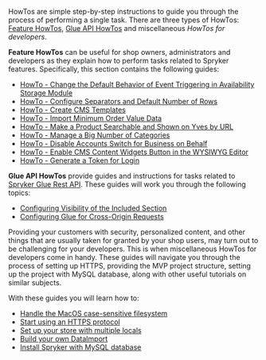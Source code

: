 HowTos are simple step-by-step instructions to guide you through the process of performing a single task. There are three types of HowTos: [Feature HowTos](https://documentation.spryker.com/v4/docs/about-feature-howtos), [Glue API HowTos](https://documentation.spryker.com/v4/docs/about-glue-api-howtos) and miscellaneous _HowTos for developers_.

**Feature HowTos** can be useful for shop owners, administrators and developers as they explain how to perform tasks related to Spryker features. Specifically, this section contains the following guides:

* [HowTo - Change the Default Behavior of Event Triggering in Availability Storage Module](https://documentation.spryker.com/v4/docs/ht-change-default-behaviour-of-event-trigerring-in-availability-storage-module)
* [HowTo - Configure Separators and Default Number of Rows](https://documentation.spryker.com/v2/docs/ht-configure-separators-default-number-rows) 
* [HowTo - Create CMS Templates](https://documentation.spryker.com/v4/docs/ht-create-cms-templates)
* [HowTo - Import Minimum Order Value Data](https://documentation.spryker.com/v2/docs/ht-import-minimum-order-value-data-201903)
* [HowTo - Make a Product Searchable and Shown on Yves by URL](https://documentation.spryker.com/v4/docs/ht-make-product-shown-on-frontend-by-url) 
* [HowTo - Manage a Big Number of Categories](https://documentation.spryker.com/v2/docs/ht-manage-a-big-number-of-categories-201903)
* [HowTo - Disable Accounts Switch for Business on Behalf](https://documentation.spryker.com/v3/docs/ht-disable-accounts-switch-for-bob-201907)
* [HowTo - Enable CMS Content Widgets Button in the WYSIWYG Editor](https://documentation.spryker.com/v3/docs/ht-enable-cms-content-widgets-button-201907)
* [HowTo - Generate a Token for Login](https://documentation.spryker.com/v3/docs/ht-generating-token-for-login-201907)

**Glue API HowTos**  provide guides and instructions for tasks related to [Spryker Glue Rest API](https://documentation.spryker.com/v4/docs/glue-rest-api). These guides will work you through the following topics:

* [Configuring Visibility of the Included Section](https://documentation.spryker.com/v2/docs/ht-configuring-visibility-included-section-201903)
* [Configuring Glue for Cross-Origin Requests](https://documentation.spryker.com/v2/docs/ht-configuring-glue-for-cross-origin-requests-201903)

Providing your customers with security, personalized content, and other things that are usually taken for granted by your shop users, may turn out to be challenging for your developers. This is when miscellaneous HowTos for developers come in handy. These guides will navigate you through the process of setting up HTTPS, providing the MVP project structure, setting up the project with MySQL database, along with other useful tutorials on similar subjects.

With these guides you will learn how to:

* [Handle the MacOS case-sensitive filesystem](https://documentation.spryker.com/v4/docs/ht-case-sensitive-file-system-mac)
* [Start using an HTTPS protocol](https://documentation.spryker.com/v4/docs/ht-force-https)
* [Set up your store with multiple locals](https://documentation.spryker.com/v4/docs/ht-setup-stores-with-multiple-locales)
* [Build your own DataImport](https://documentation.spryker.com/v4/docs/ht-data-import)
* [Install Spryker with MySQL database](https://documentation.spryker.com/v4/docs/ht-data-import/ht-setup-spryker-with-mysql)